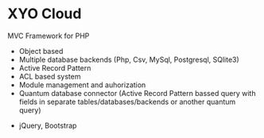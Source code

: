 XYO Cloud
=========

MVC Framework for PHP

- Object based 
- Multiple database backends (Php, Csv, MySql, Postgresql, SQlite3)
- Active Record Pattern
- ACL based system
- Module management and auhorization
- Quantum database connector (Active Record Pattern bassed query with fields in separate tables/databases/backends or another quantum query)
+ jQuery, Bootstrap
